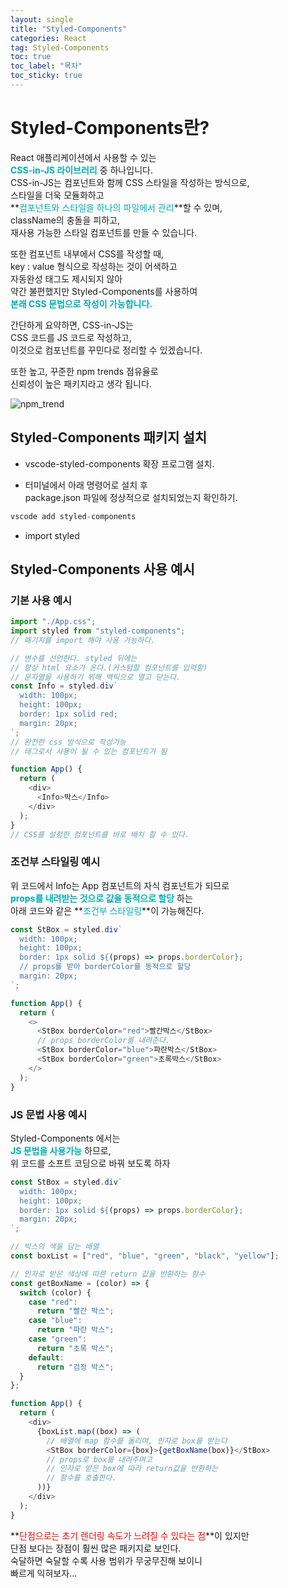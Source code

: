 ```yaml
---
layout: single
title: "Styled-Components"
categories: React
tag: Styled-Components
toc: true
toc_label: "목차"
toc_sticky: true
---
```


# Styled-Components란?

React 애플리케이션에서 사용할 수 있는  
**<span style='color: #00ADB5'>CSS-in-JS 라이브러리</span>** 중 하나입니다.  
CSS-in-JS는 컴포넌트와 함께 CSS 스타일을 작성하는 방식으로,  
스타일을 더욱 모듈화하고  
**<span style='color: #00ADB5'>컴포넌트와 스타일을 하나의 파일에서 관리</span>**할 수 있며,  
className의 충돌을 피하고,  
재사용 가능한 스타일 컴포넌트를 만들 수 있습니다.

또한 컴포넌트 내부에서 CSS를 작성할 때,  
key : value 형식으로 작성하는 것이 어색하고  
자동완성 태그도 제시되지 않아  
약간 불편했지만 Styled-Components를 사용하여  
**<span style='color: #00ADB5'>본래 CSS 문법으로 작성이 가능합니다.</span>**

간단하게 요약하면, CSS-in-JS는  
CSS 코드를 JS 코드로 작성하고,  
이것으로 컴포넌트를 꾸민다로 정리할 수 있겠습니다.

또한 높고, 꾸준한 npm trends 점유율로  
신뢰성이 높은 패키지라고 생각 됩니다.

![npm_trend]({{site.url}}/images/npm_trend.png)

## Styled-Components 패키지 설치

- vscode-styled-components 확장 프로그램 설치.

- 터미널에서 아래 명령어로 설치 후  
   package.json 파일에 정상적으로 설치되었는지 확인하기.

```javascript
vscode add styled-components
```

- import styled

## Styled-Components 사용 예시

### 기본 사용 예시

```javascript
import "./App.css";
import styled from "styled-components";
// 패기지를 import 해야 사용 가능하다.

// 변수를 선언한다. styled 뒤에는
// 항상 html 요소가 온다.(커스텀할 컴포넌트를 입력함)
// 문자열을 사용하기 위해 백틱으로 열고 닫는다.
const Info = styled.div`
  width: 100px;
  height: 100px;
  border: 1px solid red;
  margin: 20px;
`;
// 완전한 css 방식으로 작성가능
// 태그로서 사용이 될 수 있는 컴포넌트가 됨

function App() {
  return (
    <div>
      <Info>박스</Info>
    </div>
  );
}
// CSS를 설정한 컴포넌트를 바로 배치 할 수 있다.
```

### 조건부 스타일링 예시

위 코드에서 Info는 App 컴포넌트의 자식 컴포넌트가 되므로  
**<span style='color: #00ADB5'>props를 내려받는 것으로 값을 동적으로 할당</span>** 하는  
아래 코드와 같은 **<span style='color: #00ADB5'>조건부 스타일링</span>**이 가능해진다.

```javascript
const StBox = styled.div`
  width: 100px;
  height: 100px;
  border: 1px solid ${(props) => props.borderColor};
  // props를 받아 borderColor를 동적으로 할당
  margin: 20px;
`;

function App() {
  return (
    <>
      <StBox borderColor="red">빨간박스</StBox>
      // props borderColor를 내려준다.
      <StBox borderColor="blue">파란박스</StBox>
      <StBox borderColor="green">초록박스</StBox>
    </>
  );
}
```

### JS 문법 사용 예시

Styled-Components 에서는  
**<span style='color: #00ADB5'>JS 문법을 사용가능</span>** 하므로,  
위 코드를 소프트 코딩으로 바꿔 보도록 하자

```javascript
const StBox = styled.div`
  width: 100px;
  height: 100px;
  border: 1px solid ${(props) => props.borderColor};
  margin: 20px;
`;

// 박스의 색을 담는 배열
const boxList = ["red", "blue", "green", "black", "yellow"];

// 인자로 받은 색상에 따른 return 값을 반환하는 함수
const getBoxName = (color) => {
  switch (color) {
    case "red":
      return "빨간 박스";
    case "blue":
      return "파란 박스";
    case "green":
      return "초록 박스";
    default:
      return "검정 박스";
  }
};

function App() {
  return (
    <div>
      {boxList.map((box) => (
        // 배열에 map 함수를 돌리며, 인자로 box를 받는다
        <StBox borderColor={box}>{getBoxName(box)}</StBox>
        // props로 box를 내려주며고
        // 인자로 받은 box에 따라 return값을 반환하는
        // 함수를 호출한다.
      ))}
    </div>
  );
}
```

**<span style='color: #FF0000'>단점으로는 초기 렌더링 속도가 느려질 수 있다는 점</span>**이 있지만  
단점 보다는 장점이 훨씬 많은 패키지로 보인다.  
숙달하면 숙달할 수록 사용 범위가 무궁무진해 보이니  
빠르게 익혀보자...
